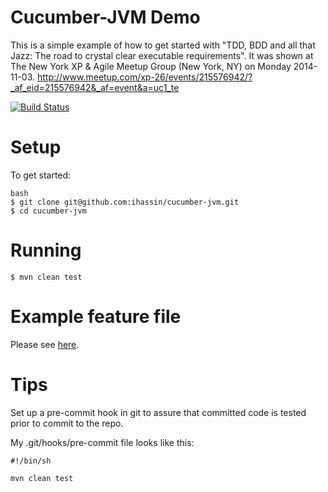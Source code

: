 Cucumber-JVM Demo
=================
This is a simple example of how to get started with "TDD, BDD and all that Jazz: The road to crystal clear executable requirements". It was shown at The New York XP & Agile Meetup Group (New York, NY) on Monday 2014-11-03. http://www.meetup.com/xp-26/events/215576942/?_af_eid=215576942&_af=event&a=uc1_te

[![Build Status](https://travis-ci.org/ihassin/cucumber-jvm.svg?branch=master)](https://travis-ci.org/ihassin/cucumber-jvm)

# Setup
To get started:

```
bash
$ git clone git@github.com:ihassin/cucumber-jvm.git
$ cd cucumber-jvm
```

# Running

```
$ mvn clean test
```

# Example feature file

Please see [here](https://github.com/ihassin/cucumber-jvm/blob/master/src/test/resources/com/demo/warehouse/barcode.feature).

# Tips
Set up a pre-commit hook in git to assure that committed code is tested prior to commit to the repo.

My .git/hooks/pre-commit file looks like this:

```
#!/bin/sh

mvn clean test
```
